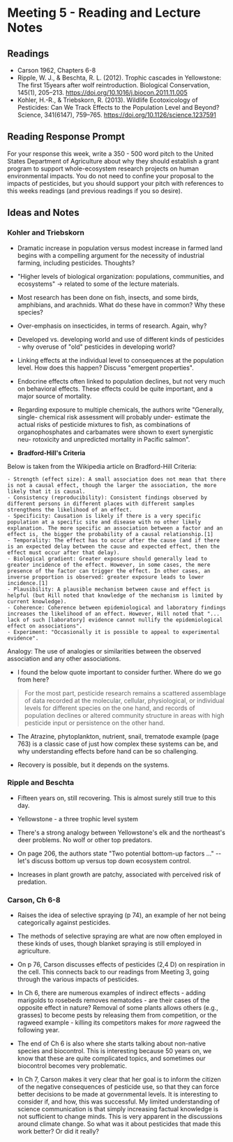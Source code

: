 # Meeting 5 - Reading and Lecture Notes

## Readings

* Carson 1962, Chapters 6-8
* Ripple, W. J., & Beschta, R. L. (2012). Trophic cascades in Yellowstone: The first 15years after wolf reintroduction. Biological Conservation, 145(1), 205–213. https://doi.org/10.1016/j.biocon.2011.11.005
* Kohler, H.-R., & Triebskorn, R. (2013). Wildlife Ecotoxicology of Pesticides: Can We Track Effects to the Population Level and Beyond? Science, 341(6147), 759–765. https://doi.org/10.1126/science.1237591

## Reading Response Prompt

For your response this week, write a 350 - 500 word pitch to the United States Department of Agriculture about why they should establish a grant program to support whole-ecosystem research projects on human environmental impacts. You do not need to confine your proposal to the impacts of pesticides, but you should support your pitch with references to this weeks readings (and previous readings if you so desire).

## Ideas and Notes

### Kohler and Triebskorn

* Dramatic increase in population versus modest increase in farmed land begins with a compelling argument for the necessity of industrial farming, including pesticides. Thoughts?

* "Higher levels of biological organization: populations, communities, and ecosystems" -> related to some of the lecture materials.

* Most research has been done on fish, insects, and some birds, amphibians, and arachnids. What do these have in common? Why these species?

* Over-emphasis on insecticides, in terms of research. Again, why?

* Developed vs. developing world and use of different kinds of pesticides - why overuse of "old" pesticides in developing world?

* Linking effects at the individual level to consequences at the population level. How does this happen? Discuss "emergent properties".

* Endocrine effects often linked to population declines, but not very much on behavioral effects. These effects could be quite important, and a major source of mortality.

* Regarding exposure to multiple chemicals, the authors write "Generally, single- chemical risk assessment will probably under- estimate the actual risks of pesticide mixtures to fish, as combinations of organophosphates and carbamates were shown to exert synergistic neu- rotoxicity and unpredicted mortality in Pacific salmon". 

* **Bradford-Hill's Criteria**

Below is taken from the Wikipedia article on Bradford-Hill Criteria:

	- Strength (effect size): A small association does not mean that there is not a causal effect, though the larger the association, the more likely that it is causal.
	- Consistency (reproducibility): Consistent findings observed by different persons in different places with different samples strengthens the likelihood of an effect.
	- Specificity: Causation is likely if there is a very specific population at a specific site and disease with no other likely explanation. The more specific an association between a factor and an effect is, the bigger the probability of a causal relationship.[1]
	- Temporality: The effect has to occur after the cause (and if there is an expected delay between the cause and expected effect, then the effect must occur after that delay).
	- Biological gradient: Greater exposure should generally lead to greater incidence of the effect. However, in some cases, the mere presence of the factor can trigger the effect. In other cases, an inverse proportion is observed: greater exposure leads to lower incidence.[1]
	- Plausibility: A plausible mechanism between cause and effect is helpful (but Hill noted that knowledge of the mechanism is limited by current knowledge).
	- Coherence: Coherence between epidemiological and laboratory findings increases the likelihood of an effect. However, Hill noted that "... lack of such [laboratory] evidence cannot nullify the epidemiological effect on associations".
	- Experiment: "Occasionally it is possible to appeal to experimental evidence".
Analogy: The use of analogies or similarities between the observed association and any other associations.

* I found the below quote important to consider further. Where do we go from here?

> For the most part, pesticide research remains a scattered assemblage of data recorded at the molecular, cellular, physiological, or individual levels for different species on the one hand, and records of population declines or altered community structure in areas with high pesticide input or persistence on the other hand.

* The Atrazine, phytoplankton, nutrient, snail, trematode example (page 763) is a classic case of just how complex these systems can be, and why understanding effects before hand can be so challenging.

* Recovery is possible, but it depends on the systems.

### Ripple and Beschta

* Fifteen years on, still recovering. This is almost surely still true to this day.

* Yellowstone - a three trophic level system

* There's a strong analogy between Yellowstone's elk and the northeast's deer problems. No wolf or other top predators.

* On page 206, the authors state "Two potential bottom-up factors ..." -- let's discuss bottom up versus top down ecosystem control. 

* Increases in plant growth are patchy, associated with perceived risk of predation.

### Carson, Ch 6-8

* Raises the idea of selective spraying (p 74), an example of her not being categorically against pesticides.

* The methods of selective spraying are what are now often employed in these kinds of uses, though blanket spraying is still employed in agriculture.

* On p 76, Carson discusses effects of pesticides (2,4 D) on respiration in the cell. This connects back to our readings from Meeting 3, going through the various impacts of pesticides. 

* In Ch 6, there are numerous examples of indirect effects - adding marigolds to rosebeds removes nematodes - are their cases of the opposite effect in nature? Removal of some plants allows others (e.g., grasses) to become pests by releasing them from competition, or the ragweed example - killing its competitors makes for *more* ragweed the following year.

* The end of Ch 6 is also where she starts talking about non-native species and biocontrol. This is interesting because 50 years on, we know that these are quite complicated topics, and sometimes our biocontrol becomes very problematic.

* In Ch 7, Carson makes it very clear that her goal is to inform the citizen of the negative consequences of pesticide use, so that they can force better decisions to be made at governmental levels. It is interesting to consider if, and how, this was successful. My limited understanding of science communication is that simply increasing factual knowledge is not sufficient to change minds. This is very apparent in the discussions around climate change. So what was it about pesticides that made this work better? Or did it really?
